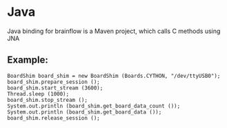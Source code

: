# Java
Java binding for brainflow is a Maven project, which calls C methods using JNA

## Example:
```
BoardShim board_shim = new BoardShim (Boards.CYTHON, "/dev/ttyUSB0");
board_shim.prepare_session ();
board_shim.start_stream (3600);
Thread.sleep (1000);
board_shim.stop_stream ();
System.out.println (board_shim.get_board_data_count ());
System.out.println (board_shim.get_board_data ());
board_shim.release_session ();
```
